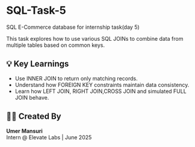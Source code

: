 # SQL-Task-5
SQL E-Commerce database for internship task(day 5)

This task explores how to use various SQL JOINs to combine data from multiple tables based on common keys.

## 💡 Key Learnings

- Use INNER JOIN to return only matching records.
- Understand how FOREIGN KEY constraints maintain data consistency.
- Learn how LEFT JOIN, RIGHT JOIN,CROSS JOIN and simulated FULL JOIN behave.

## 👨‍💻 Created By
**Umer Mansuri**  
Intern @ Elevate Labs | June 2025

